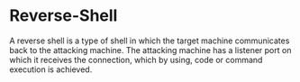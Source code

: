 # Reverse-Shell
A reverse shell is a type of shell in which the target machine communicates back to the attacking machine. The attacking machine has a listener port on which it receives the connection, which by using, code or command execution is achieved.
